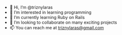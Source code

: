 - 👋 Hi, I’m @triznylaras
- 👀 I’m interested in learning programming
- 🌱 I’m currently learning Ruby on Rails
- 💞️ I’m looking to collaborate on many exciting projects
- 📫 You can reach me at triznylaras@gmail.com

<!---
triznylaras/triznylaras is a ✨ special ✨ repository because its `README.md` (this file) appears on your GitHub profile.
You can click the Preview link to take a look at your changes.
--->

